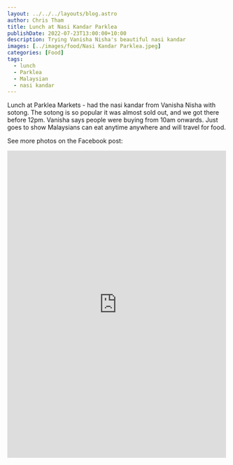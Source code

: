 ```yaml
---
layout: ../../../layouts/blog.astro
author: Chris Tham
title: Lunch at Nasi Kandar Parklea
publishDate: 2022-07-23T13:00:00+10:00
description: Trying Vanisha Nisha's beautiful nasi kandar
images: [../images/food/Nasi Kandar Parklea.jpeg]
categories: [Food]
tags:
  - lunch
  - Parklea
  - Malaysian
  - nasi kandar
---
```


Lunch at Parklea Markets - had the nasi kandar from Vanisha Nisha with sotong. The sotong is so popular it was almost sold out, and we got there before 12pm. Vanisha says people were buying from 10am onwards. Just goes to show Malaysians can eat anytime anywhere and will travel for food.

See more photos on the Facebook post:

<iframe src="https://www.facebook.com/plugins/post.php?href=https%3A%2F%2Fwww.facebook.com%2Fchris1.tham%2Fposts%2Fpfbid02XAnGnX4gVtB8wXt2t6YFRhjdXhCQqijxNTN4VRGkxNSyNQvvEyR7q8zfhWWzc9awl&show_text=true&width=500" width="500" height="703" style="border:none;overflow:hidden" scrolling="no" frameborder="0" allowfullscreen="true" allow="autoplay; clipboard-write; encrypted-media; picture-in-picture; web-share"></iframe>

